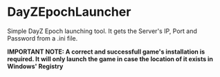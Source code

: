 DayZEpochLauncher
=================

Simple DayZ Epoch launching tool. It gets the Server's IP, Port and Password from a .ini file.

**IMPORTANT NOTE: A correct and successfull game's installation is required. It will only launch the game in case the location of it exists in Windows' Registry**
